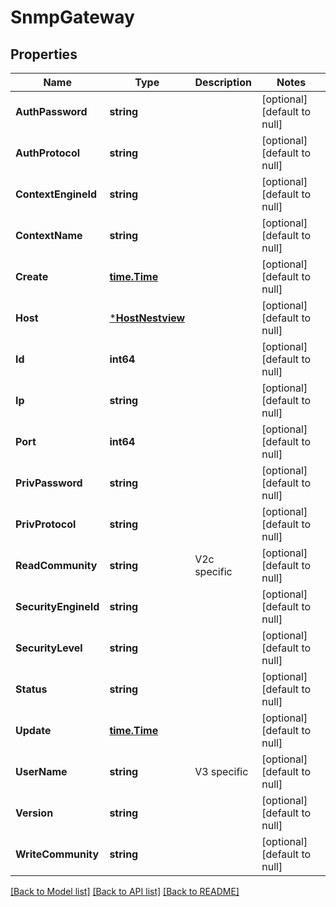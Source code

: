 # SnmpGateway

## Properties
Name | Type | Description | Notes
------------ | ------------- | ------------- | -------------
**AuthPassword** | **string** |  | [optional] [default to null]
**AuthProtocol** | **string** |  | [optional] [default to null]
**ContextEngineId** | **string** |  | [optional] [default to null]
**ContextName** | **string** |  | [optional] [default to null]
**Create** | [**time.Time**](time.Time.md) |  | [optional] [default to null]
**Host** | [***HostNestview**](Host_Nestview.md) |  | [optional] [default to null]
**Id** | **int64** |  | [optional] [default to null]
**Ip** | **string** |  | [optional] [default to null]
**Port** | **int64** |  | [optional] [default to null]
**PrivPassword** | **string** |  | [optional] [default to null]
**PrivProtocol** | **string** |  | [optional] [default to null]
**ReadCommunity** | **string** | V2c specific | [optional] [default to null]
**SecurityEngineId** | **string** |  | [optional] [default to null]
**SecurityLevel** | **string** |  | [optional] [default to null]
**Status** | **string** |  | [optional] [default to null]
**Update** | [**time.Time**](time.Time.md) |  | [optional] [default to null]
**UserName** | **string** | V3 specific | [optional] [default to null]
**Version** | **string** |  | [optional] [default to null]
**WriteCommunity** | **string** |  | [optional] [default to null]

[[Back to Model list]](../README.md#documentation-for-models) [[Back to API list]](../README.md#documentation-for-api-endpoints) [[Back to README]](../README.md)


